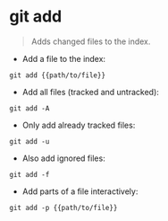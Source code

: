 # git add

> Adds changed files to the index.

- Add a file to the index:

`git add {{path/to/file}}`

- Add all files (tracked and untracked):

`git add -A`

- Only add already tracked files:

`git add -u`

- Also add ignored files:

`git add -f`

- Add parts of a file interactively:

`git add -p {{path/to/file}}`
